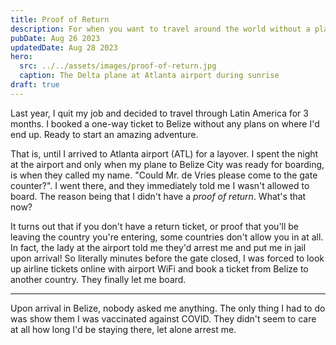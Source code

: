 ```yaml
---
title: Proof of Return
description: For when you want to travel around the world without a plan
pubDate: Aug 26 2023
updatedDate: Aug 28 2023
hero:
  src: ../../assets/images/proof-of-return.jpg
  caption: The Delta plane at Atlanta airport during sunrise
draft: true
---
```


Last year, I quit my job and decided to travel through Latin America for 3
months. I booked a one-way ticket to Belize without any plans on where I'd end
up. Ready to start an amazing adventure.

That is, until I arrived to Atlanta airport (ATL) for a layover. I spent the
night at the airport and only when my plane to Belize City was ready for
boarding, is when they called my name. "Could Mr. de Vries please come to the
gate counter?". I went there, and they immediately told me I wasn't allowed to
board. The reason being that I didn't have a _proof of return_. What's that now?

It turns out that if you don't have a return ticket, or proof that you'll be
leaving the country you're entering, some countries don't allow you in at all.
In fact, the lady at the airport told me they'd arrest me and put me in jail
upon arrival! So literally minutes before the gate closed, I was forced to look
up airline tickets online with airport WiFi and book a ticket from Belize
to another country. They finally let me board.

---

Upon arrival in Belize, nobody asked me anything. The only thing I had to do was
show them I was vaccinated against COVID. They didn't seem to care at all how
long I'd be staying there, let alone arrest me.
